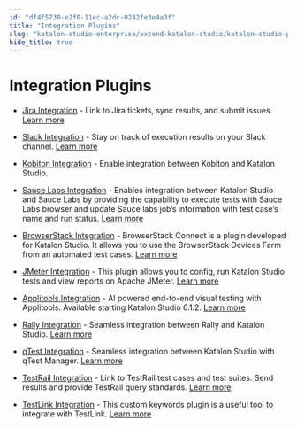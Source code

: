 ```yaml
---
id: "df4f5730-e2f0-11ec-a2dc-0242fe3e4a3f"
title: "Integration Plugins"
slug: "katalon-studio-enterprise/extend-katalon-studio/katalon-studio-plugins/integration-plugins"
hide_title: true
---
```

  

# <a id="id" class="anchor_top_offset"/><a id="ariaid-title1" class="anchor_top_offset"/>Integration Plugins

  
    
<ul xmlns="http://www.w3.org/1999/xhtml" className="ul">   <li className="li">     <p className="p">       <a className="xref j-external-link" href="https://store.katalon.com/product/3/Jira-Integration" target="_blank">Jira         Integration</a> - Link to Jira tickets, sync results, and submit       issues. <a className="xref" href="/docs/legacy/katalon-studio-enterprise/integration/jira-integration/jira-integration">Learn         more</a>     </p>   </li>   <li className="li">     <p className="p">       <a className="xref j-external-link" href="https://store.katalon.com/product/4/Slack-Integration" target="_blank">Slack         Integration</a> - Stay on track of execution results on your Slack       channel. <a className="xref" href="/docs/legacy/katalon-studio-enterprise/integration/slack-integration">Learn         more</a>     </p>   </li>   <li className="li">     <p className="p">       <a className="xref j-external-link" href="https://store.katalon.com/product/137/Kobiton-Integration" target="_blank">Kobiton         Integration</a> - Enable integration between Kobiton and Katalon       Studio.</p>   </li>   <li className="li">     <p className="p">       <a className="xref j-external-link" href="https://store.katalon.com/product/75/Sauce-Labs-Integration" target="_blank">Sauce         Labs Integration</a> - Enables integration between Katalon Studio       and Sauce Labs by providing the capability to execute tests with       Sauce Labs browser and update Sauce labs job’s information       with test case’s name and run status. <a className="xref" href="/docs/legacy/katalon-studio-enterprise/integration/sauce-labs-integration">Learn         more</a>     </p>   </li>   <li className="li">     <p className="p">       <a className="xref j-external-link" href="https://store.katalon.com/product/45/BrowserStack-Integration" target="_blank">BrowserStack         Integration</a> - BrowserStack Connect is a plugin developed for       Katalon Studio. It allows you to use the BrowserStack Devices Farm       from an automated test cases. <a className="xref" href="/docs/legacy/katalon-studio-enterprise/integration/browserstack-integration">Learn         more</a>     </p>   </li>   <li className="li">     <p className="p">       <a className="xref j-external-link" href="https://store.katalon.com/product/139/JMeter-Integration#overview-content" target="_blank">JMeter         Integration</a> - This plugin allows you to config, run Katalon       Studio tests and view reports on Apache JMeter. <a className="xref" href="/docs/legacy/katalon-studio-enterprise/integration/jmeter-integration">Learn         more</a>     </p>   </li>   <li className="li">     <p className="p">       <a className="xref j-external-link" href="https://store.katalon.com/product/44/Applitools-Integration" target="_blank">Applitools         Integration</a> - AI powered end-to-end visual testing with       Applitools. Available starting Katalon Studio 6.1.2. <a className="xref" href="/docs/legacy/katalon-studio-enterprise/integration/applitools-integration">Learn         more</a>     </p>   </li>   <li className="li">     <p className="p">       <a className="xref j-external-link" href="https://store.katalon.com/product/125/Rally-Integration" target="_blank">Rally         Integration</a> - Seamless integration between Rally and Katalon       Studio. <a className="xref" href="/docs/legacy/katalon-studio-enterprise/integration/configure-rally-integration-in-katalon-studio">Learn         more</a>     </p>   </li>   <li className="li">     <p className="p">       <a className="xref j-external-link" href="https://store.katalon.com/product/136/qTest-Integration" target="_blank">qTest         Integration</a> - Seamless integration between Katalon Studio with       qTest Manager. <a className="xref" href="/docs/legacy/katalon-studio-enterprise/integration/qtest-integration">Learn         more</a>     </p>   </li>   <li className="li">     <p className="p">       <a className="xref j-external-link" href="https://store.katalon.com/product/13/TestRail-Integration" target="_blank">TestRail         Integration</a> - Link to TestRail test cases and test suites. Send       results and provide TestRail query standards. <a className="xref" href="/docs/legacy/katalon-studio-enterprise/integration/configure-testrail-integration-in-katalon-studio">Learn         more</a>     </p>   </li>   <li className="li">     <p className="p">       <a className="xref j-external-link" href="https://store.katalon.com/product/71/TestLink-Integration" target="_blank">TestLink         Integration</a> - This custom keywords plugin is a useful tool to       integrate with TestLink. <a className="xref" href="/docs/legacy/katalon-studio-enterprise/integration/testlink-integration">Learn         more</a>     </p>   </li> </ul> 
  


